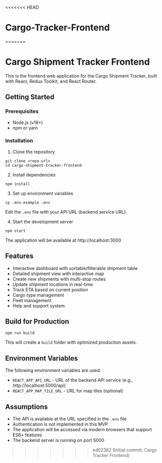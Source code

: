 <<<<<<< HEAD
# Cargo-Tracker-Frontend
=======
# Cargo Shipment Tracker Frontend

This is the frontend web application for the Cargo Shipment Tracker, built with React, Redux Toolkit, and React Router.

## Getting Started

### Prerequisites

- Node.js (v18+)
- npm or yarn

### Installation

1. Clone the repository

```
git clone <repo-url>
cd cargo-shipment-tracker-frontend
```

2. Install dependencies

```
npm install
```

3. Set up environment variables

```
cp .env.example .env
```

Edit the `.env` file with your API URL (backend service URL).

4. Start the development server

```
npm start
```

The application will be available at http://localhost:3000

## Features

- Interactive dashboard with sortable/filterable shipment table
- Detailed shipment view with interactive map
- Create new shipments with multi-stop routes
- Update shipment locations in real-time
- Track ETA based on current position
- Cargo type management
- Fleet management
- Help and support system

## Build for Production

```
npm run build
```

This will create a `build` folder with optimized production assets.

## Environment Variables

The following environment variables are used:

- `REACT_APP_API_URL` - URL of the backend API service (e.g., http://localhost:5000/api)
- `REACT_APP_MAP_TILE_URL` - URL for map tiles (optional)

## Assumptions

- The API is available at the URL specified in the `.env` file
- Authentication is not implemented in this MVP
- The application will be accessed via modern browsers that support ES6+ features
- The backend server is running on port 5000
>>>>>>> ed02382 (Initial commit: Cargo Tracker Frontend)
